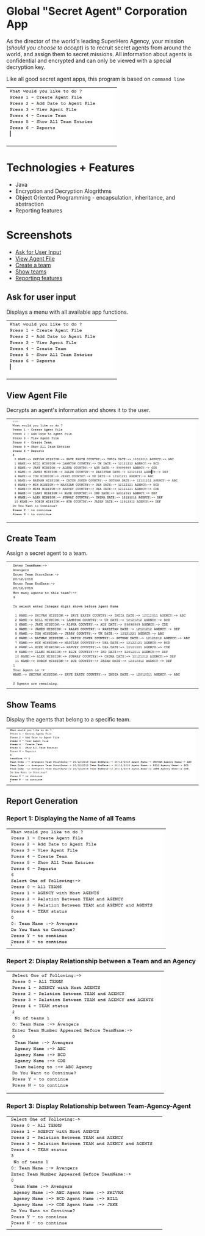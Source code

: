 # Global "Secret Agent" Corporation App

As the director of the world's leading SuperHero Agency, your mission (*should you choose to accept*) is to recruit secret agents from around the world, and assign them to secret missions. All information about agents is confidential and encrypted and can only be viewed with a special decryption key.

Like all good secret agent apps, this program is based on `command line`

<table><tr><td>
    <img src="/images/img1.jpg" />
</td></tr></table>

# Technologies + Features

* Java 
* Encryption and Decryption Alogrithms
* Object Oriented Programming - encapsulation, inheritance, and abstraction
* Reporting features

# Screenshots
 - [Ask for User Input](#ask-for-user-input)
 - [View Agent File](#view-agent-file)
 - [Create a team](#create-team)
 - [Show teams](#show-teams)
 - [Reporting features](#report-generation)

## Ask for user input
Displays a menu with all available app functions.

<table><tr><td>
    <img src="/images/img1.jpg" />
</td></tr></table>

## View Agent File 

Decrypts an agent's information and shows it to the user.

<table><tr><td>
    <img src="/images/img2.jpg" />
</td></tr></table>

## Create Team

Assign a secret agent to a team.

<table><tr><td>
    <img src="/images/img3.jpg" />
</td></tr></table>


## Show Teams

Display the agents that belong to a specific team.

<table><tr><td>
    <img src="/images/img4.jpg" />
</td></tr></table>

## Report Generation

### Report 1: Displaying the Name of all Teams

<table><tr><td>
    <img src="/images/img5.jpg" />
</td></tr></table>


### Report 2: Display Relationship between a Team and an Agency

<table><tr><td>
    <img src="/images/img6.jpg" />
</td></tr></table>


### Report 3: Display Relationship between Team-Agency-Agent

<table><tr><td>
    <img src="/images/img7.jpg" />
</td></tr></table>

